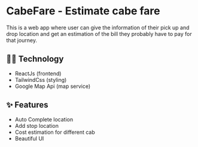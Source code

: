 # CabeFare - Estimate cabe fare

This is a web app where user can give the information of their pick up and drop location and get an estimation of the bill they probably have to pay for that journey.


## 👨‍💻 Technology 

* ReactJs (frontend)
* TailwindCss (styling)
* Google Map Api (map service)
  

## ✨ Features 

* Auto Complete location
* Add stop location
* Cost estimation for different cab
* Beautiful UI